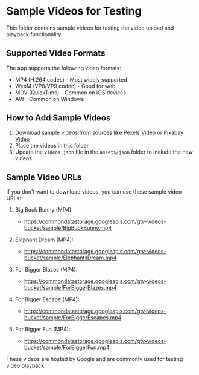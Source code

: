 # Sample Videos for Testing

This folder contains sample videos for testing the video upload and playback functionality.

## Supported Video Formats

The app supports the following video formats:
- MP4 (H.264 codec) - Most widely supported
- WebM (VP8/VP9 codec) - Good for web
- MOV (QuickTime) - Common on iOS devices
- AVI - Common on Windows

## How to Add Sample Videos

1. Download sample videos from sources like [Pexels Video](https://www.pexels.com/videos/) or [Pixabay Video](https://pixabay.com/videos/)
2. Place the videos in this folder
3. Update the `videos.json` file in the `assets/json` folder to include the new videos

## Sample Video URLs

If you don't want to download videos, you can use these sample video URLs:

1. Big Buck Bunny (MP4):
   - https://commondatastorage.googleapis.com/gtv-videos-bucket/sample/BigBuckBunny.mp4

2. Elephant Dream (MP4):
   - https://commondatastorage.googleapis.com/gtv-videos-bucket/sample/ElephantsDream.mp4

3. For Bigger Blazes (MP4):
   - https://commondatastorage.googleapis.com/gtv-videos-bucket/sample/ForBiggerBlazes.mp4

4. For Bigger Escape (MP4):
   - https://commondatastorage.googleapis.com/gtv-videos-bucket/sample/ForBiggerEscapes.mp4

5. For Bigger Fun (MP4):
   - https://commondatastorage.googleapis.com/gtv-videos-bucket/sample/ForBiggerFun.mp4

These videos are hosted by Google and are commonly used for testing video playback.
